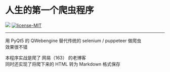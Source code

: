 # 人生的第一个爬虫程序  

[![](https://img.shields.io/badge/version-v1.0.0-yellow.svg)](#) [![license-MIT](https://img.shields.io/badge/license-GPLv3-green.svg)](#)
  
---

用 PyQt5 的 QWebengine 替代传统的 selenium / puppeteer 做爬虫   
效果很不错   

本程序实战是爬了 网易（163） 的老博客   
同时还实现了将爬下来的 HTML 转为 Markdown 格式保存


